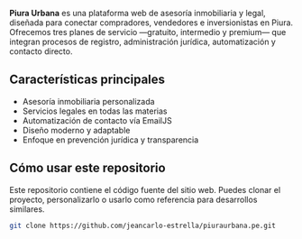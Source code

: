 **Piura Urbana** es una plataforma web de asesoría inmobiliaria y legal, diseñada para conectar compradores, vendedores e inversionistas en Piura. Ofrecemos tres planes de servicio —gratuito, intermedio y premium— que integran procesos de registro, administración jurídica, automatización y contacto directo.

## Características principales

- Asesoría inmobiliaria personalizada
- Servicios legales en todas las materias
- Automatización de contacto vía EmailJS
- Diseño moderno y adaptable
- Enfoque en prevención jurídica y transparencia

## Cómo usar este repositorio

Este repositorio contiene el código fuente del sitio web. Puedes clonar el proyecto, personalizarlo o usarlo como referencia para desarrollos similares.

```bash
git clone https://github.com/jeancarlo-estrella/piuraurbana.pe.git
